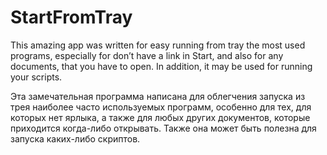 # StartFromTray

This amazing app was written for easy running from tray the most used programs, especially for don’t have a link in Start, and also for any documents, that you have to open. In addition, it may be used for running your scripts.

Эта замечательная программа написана для облегчения запуска из трея наиболее часто используемых программ, особенно для тех, для которых нет ярлыка, а также для любых других документов, которые приходится когда-либо открывать. Также она может быть полезна для запуска каких-либо скриптов.
